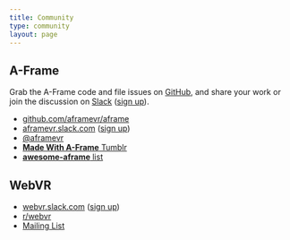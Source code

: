 ```yaml
---
title: Community
type: community
layout: page
---
```


## A-Frame

Grab the A-Frame code and file issues on [GitHub](https://github.com/aframevr/aframe/), and share your work or join the discussion on [Slack](http://aframevr.slack.com/) ([sign up](https://aframevr-slack.herokuapp.com/)).

* [github.com/aframevr/aframe](https://github.com/aframevr/aframe/)
* [aframevr.slack.com](http://aframevr.slack.com/) ([sign up](https://aframevr-slack.herokuapp.com/))
* [@aframevr](https://twitter.com/aframevr)
* [__Made With A-Frame__ Tumblr](http://aframevr.tumblr.com/)
* [__awesome-aframe__ list](https://github.com/aframevr/awesome-aframe)

## WebVR

* [webvr.slack.com](http://webvr.slack.com/) ([sign up](https://webvr-slack.herokuapp.com/))
* [r/webvr](https://www.reddit.com/r/webvr)
* [Mailing List](https://mail.mozilla.org/listinfo/web-vr-discuss)
